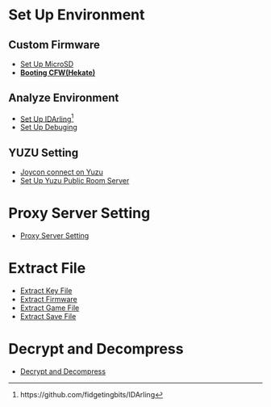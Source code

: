 # Set Up Environment

## Custom Firmware
- [Set Up MicroSD](Custom_Firmware/Set_Up_MicroSD/)
- [**Booting CFW(Hekate)**](Custom_Firmware/Booting_CFW/)

## Analyze Environment
- [Set Up IDArling[^1]](Analyze_Environment/Set_Up_IDarling/)
- [Set Up Debuging](Analyze_Environment/Set_Up_Debuging/)

## YUZU Setting
- [Joycon connect on Yuzu](Set_Up_YUZU/Joycon_Connect/)
- [Set Up Yuzu Public Room Server](Set_Up_YUZU/Set_Up_YUZU_Public_Room/)

# Proxy Server Setting
- [Proxy Server Setting](Set_Up_Proxy_Server/)

# Extract File
- [Extract Key File](Extract_File/Extract_Key_File/)
- [Extract Firmware](Extract_File/Extract_Firmware/)
- [Extract Game File](Extract_File/Extract_Game/)
- [Extract Save File](Extract_File/Extract_Save_File/)

# Decrypt and Decompress
- [Decrypt and Decompress](Decrypt_and_Decompress/)

[^1]: https://github.com/fidgetingbits/IDArling
